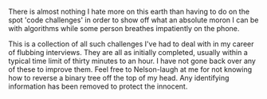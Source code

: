 There is almost nothing I hate more on this earth than having to do on the spot 'code challenges' in order to show off what an absolute moron I can be with algorithms while some person breathes impatiently on the phone. 

This is a collection of all such challenges I've had to deal with in my career of flubbing interviews. They are all as initially completed, usually within a typical time limit of thirty minutes to an hour. I have not gone back over any of these to improve them. Feel free to Nelson-laugh at me for not knowing how to reverse a binary tree off the top of my head. Any identifying information has been removed to protect the innocent.

